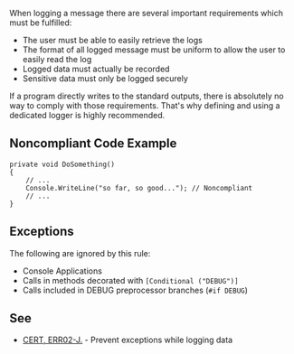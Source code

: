 
When logging a message there are several important requirements which must be fulfilled:

- The user must be able to easily retrieve the logs
- The format of all logged message must be uniform to allow the user to easily read the log
- Logged data must actually be recorded
- Sensitive data must only be logged securely


If a program directly writes to the standard outputs, there is absolutely no way to comply with those requirements. That's why defining and using a dedicated logger is highly recommended.

## Noncompliant Code Example


    private void DoSomething()
    {
        // ...
        Console.WriteLine("so far, so good..."); // Noncompliant
        // ...
    }


## Exceptions

The following are ignored by this rule:

- Console Applications
- Calls in methods decorated with `[Conditional ("DEBUG")]`
- Calls included in DEBUG preprocessor branches (`#if DEBUG`)


## See

- [CERT, ERR02-J.](https://wiki.sei.cmu.edu/confluence/x/nzdGBQ) - Prevent exceptions while logging data

